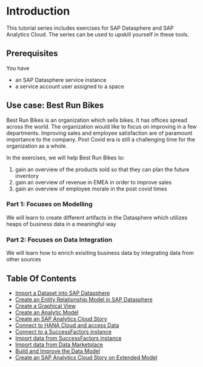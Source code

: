 # Introduction
This tutorial series includes exercises for SAP Datasphere and SAP Analytics Cloud. The series can be used to upskill yourself in these tools.

## Prerequisites
You have 
- an SAP Datasphere service instance
- a service account user assigned to a space

## Use case: Best Run Bikes

Best Run Bikes is an organization which sells bikes. It has offices spread across the world. The organization would like to focus on improving in a few departments. 
Improving sales and employee satisfaction are of paramount importance to the company. Post Covid era is still a challenging time for the organization as a whole.

In the exercises, we will help Best Run Bikes to:
1. gain an overview of the products sold so that they can plan the future inventory
2. gain an overview of revenue in EMEA in order to improve sales
3. gain an overview of employee morale in the post covid times


### Part 1: Focuses on Modelling
We will learn to create different artifacts in the Datasphere which utilizes heaps of business data in a meaningful way

### Part 2: Focuses on Data Integration
We will learn how to enrich exisiting business data by integrating data from other sources

## Table Of Contents

<!-- disco-toc-start -->
- [Import a Dataset into SAP Datasphere](./dsp_modeling_1-import-dataset/dsp_modeling_1-import-dataset.md)
- [Create an Entity Relationship Model in SAP Datasphere](./dsp_modeling_2-create-relationships)
- [Create a Graphical View](./dsp_modeling_3-create-graphical-view/dsp_modeling_3-create-graphical-view.md)
- [Create an Analytic Model](./dsp_modeling_4-create-analytic-model/dsp_modeling_4-create-analytic-model.md)
- [Create an SAP Analytics Cloud Story](./dsp_modeling_5-create-sac-story/dsp_modeling_5-create-sac-story.md)
- [Connect to HANA Cloud and access Data](./dsp_integration_1-connect_to_hana_cloud_access_data/dsp_integration_1-connect_to_hana_cloud_access_data.md)
- [Connect to a SuccessFactors instance](./dsp_integration_2-connect_sf/dsp_integration_2-connect_sf.md)
- [Import data from SuccessFactors instance](./dsp_integration_2-connect_sf/dsp_integration_3-import_sf_data.md)
- [Import data from Data Marketplace](./dsp_integration_4-data-marketplace/dsp_integration_4-data-marketplace)
- [Build and Improve the Data Model](./dsp_integration_5-build_data_model/dsp_integration_5-build_data_model.md)
- [Create an SAP Analytics Cloud Story on Extended Model](./dsp_integration_6-create-sac-story/dsp_integration_6-create-sac-story.md)

